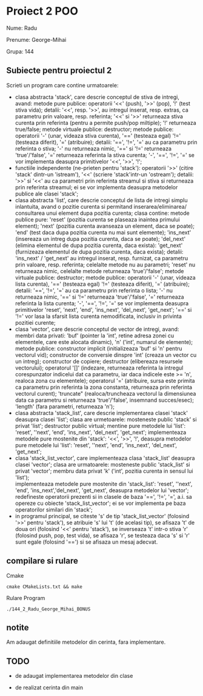 # Proiect 2 POO

Nume: Radu

Prenume: George-Mihai

Grupa: 144

## Subiecte pentru proiectul 2

Scrieti un program care contine urmatoarele:

- clasa abstracta 'stack', care descrie conceptul de stiva de intregi, avand:
  metode pure publice:
    operatorii '<<' (push), '>>' (pop), '!' (test stiva vida);
    detalii: '<<', resp. '>>',  au intregul inserat, resp. extras, ca
     parametru prin valoare, resp. referinta; '<<' si '>>' returneaza stiva
     curenta prin referinta (pentru a permite push/pop miltiple); '!'
     returneaza true/false;
  metode virtuale publice:
    destructor;
  metode publice:
    operatorii '-' (unar, videaza stiva curenta), '==' (testeaza egal) '!='
    (testeaza diferit), '=' (atribuire);
    detalii: '==', '!=', '=' au ca parametru prin referinta o stiva; '-' nu
      returneaza nimic, '==' si '!=' returneaza 'true'/'false', '='
      returneaza referinta la stiva curenta; '-', '==', '!=', '=' se vor
      implementa deasupra primitivelor '<<', '>>', '!';
- functiile independente (ne-prieten pentru 'stack'):
    operatorii '>>' (citire 'stack' dintr-un 'istream'), '<<' (scriere
      'stack'intr-un 'ostream');
    detalii: '>>' si '<<' au ca parametri prin referinta streamul si stiva si
     returneaza prin referinta streamul; ei se vor implementa deasupra
     metodelor publice ale clasei 'stack';
- clasa abstracta 'list', care descrie conceptul de lista de intregi simplu
    inlantuita, avand o pozitie curenta si permitand inserarea/eliminarea/
    consultarea unui element dupa pozitia curenta; clasa contine:
  metode publice pure:
    'reset' (pozitia curenta se plaseaza inaintea primului element);
    'next' (pozitia curenta avanseaza un element, daca se poate);
    'end' (test daca dupa pozitia curenta nu mai sunt elemente);
    'ins_next' (insereaza un intreg dupa pozitia curenta, daca se poate);
    'del_next' (elimina elementul de dupa pozitia curenta, daca exista):
    'get_next' (furnizeaza elementul de dupa pozitia curenta, daca exista);
    detalii: 'ins_next' / 'get_next' au intregul inserat, resp. furnizat, ca
     parametru prin valoare, resp. referinta; celelalte metode nu au
     parametri; 'reset' nu returneaza nimic, celelalte metode returneaza
     'true'/'false';
  metode virtuale publice:
    destructor;
  metode publice:
    operatorii '-' (unar, videaza lista curenta), '==' (testeaza egal) '!='
    (testeaza diferit), '=' (atribuire);
    detalii: '==', '!=', '=' au ca parametru prin referinta o lista; '-' nu
      returneaza nimic, '==' si '!=' returneaza 'true'/'false', '='
      returneaza referinta la lista curenta; '-', '==', '!=', '=' se vor
      implementa deasupra primitivelor 'reset', 'next', 'end', 'ins_next',
      'del_next', 'get_next'; '==' si '!=' vor lasa la sfarsit lista curenta
      nemodificata, inclusiv in privinta pozitiei curente;
- clasa 'vector', care descrie conceptul de vector de intregi, avand:
  membri data privati:
    'buf' (pointer la 'int', retine adresa zonei cu elementele, care este
     alocata dinamic), 'n' ('int', numarul de elemente);
  metode publice:
    constructor implicit (initializeaza 'buf' si 'n' pentru vectorul vid);
    constructor de conversie dinspre 'int' (creaza un vector cu un intreg);
    constructor de copiere;
    destructor (elibereaza resursele vectorului);
    operatorul '[]' (indezare, returneaza referinta la intregul corespunzator
      indicelui dat ca parametru, iar daca indicele este >= 'n', realoca zona
      cu elementele);
    operatorul '=' (atribuire, sursa este primita ca parametru prin referinta
      la zona constanta, returneaza prin referinta vectorul curent);
    'truncate" (realoca/truncheaza vectorul la dimensiunea data ca parametru
      si returneaza 'true'/'false', insemnand succes/esec);
    'length' (fara parametri, returneaza 'n');
- clasa abstracta 'stack_list', care descrie implementarea clasei 'stack'
   deasupra clasei 'list'; clasa are urmetoarele:
  mosteneste public 'stack' si privat 'list';
  destructor public virtual;
  mentine pure metodele lui 'list': 'reset', ''next', 'end', 'ins_next',
    'del_next', 'get_next';
  implementeaza metodele pure mostenite din 'stack': '<<', '>>', '!',
    deasupra metodelor pure metodele lui 'list': 'reset', ''next', 'end',
    'ins_next', 'del_next', 'get_next';
- clasa 'stack_list_vector', care implementeaza clasa 'stack_list' deasupra
    clasei 'vector'; clasa are urmatoarele:
  mosteneste public 'stack_list' si privat 'vector';
  membru data privat 'k' ('int', pozitia curenta in sensul lui 'list');  
  implementeaza metodele pure mostenite din 'stack_list': 'reset', ''next',
   'end', 'ins_next','del_next', 'get_next', deasupra metodelor lui 'vector';
  redefineste operatorii prezenti si in clasele de baza '==', '!=', '=', a.i.
   sa opereze cu obiecte 'stack_list_vector'; ei se vor implementa pe baza
   operatorilor similari din 'stack';
- in programul principal, se citeste 's' de tip 'stack_list_vector' (folosind
   '>>' pentru 'stack'), se atribuie 's' lui 't' (de acelasi tip), se afisaza
   't' de doua ori (folosind '<<' pentru 'stack'), se inverseaza 't' intr-o
   stiva 'r' (folosind push, pop, test vida), se afisaza 'r', se testeaza
   daca 's' si 'r' sunt egale (folosind '==') si se afisaza un mesaj adecvat.

## compilare si rulare

Cmake

```
cmake CMakeLists.txt && make
```


Rulare Program

```
./144_2_Radu_George_Mihai_BONUS
```

## notite

Am adaugat definitiile metodelor din cerinta, fara implementare.

## TODO

- de adaugat implementarea metodelor din clase

- de realizat cerinta din main
